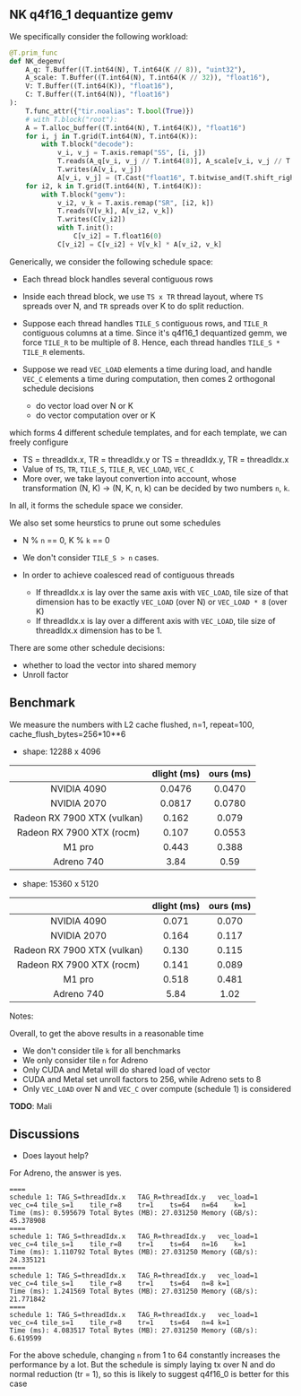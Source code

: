 ## NK q4f16_1 dequantize gemv

We specifically consider the following workload:

```py
@T.prim_func
def NK_degemv(
    A_q: T.Buffer((T.int64(N), T.int64(K // 8)), "uint32"), 
    A_scale: T.Buffer((T.int64(N), T.int64(K // 32)), "float16"), 
    V: T.Buffer((T.int64(K)), "float16"), 
    C: T.Buffer((T.int64(N)), "float16")
):
    T.func_attr({"tir.noalias": T.bool(True)})
    # with T.block("root"):
    A = T.alloc_buffer((T.int64(N), T.int64(K)), "float16")
    for i, j in T.grid(T.int64(N), T.int64(K)):
        with T.block("decode"):
            v_i, v_j = T.axis.remap("SS", [i, j])
            T.reads(A_q[v_i, v_j // T.int64(8)], A_scale[v_i, v_j // T.int64(32)])
            T.writes(A[v_i, v_j])
            A[v_i, v_j] = (T.Cast("float16", T.bitwise_and(T.shift_right(A_q[v_i, v_j // T.int64(8)], T.Cast("uint32", v_j % T.int64(8)) * T.uint32(4)), T.uint32(15))) - T.float16(7)) * A_scale[v_i, v_j // T.int64(32)]
    for i2, k in T.grid(T.int64(N), T.int64(K)):
        with T.block("gemv"):
            v_i2, v_k = T.axis.remap("SR", [i2, k])
            T.reads(V[v_k], A[v_i2, v_k])
            T.writes(C[v_i2])
            with T.init():
                C[v_i2] = T.float16(0)
            C[v_i2] = C[v_i2] + V[v_k] * A[v_i2, v_k]

```

Generically, we consider the following schedule space:

* Each thread block handles several contiguous rows
* Inside each thread block, we use `TS x TR` thread layout, where `TS` spreads over N, and `TR` spreads over K to do split reduction.
* Suppose each thread handles `TILE_S` contiguous rows, and `TILE_R` contiguous columns at a time. Since it's q4f16_1 dequantized gemm, we force `TILE_R` to be multiple of 8. Hence, each thread handles `TILE_S * TILE_R` elements.
* Suppose we read `VEC_LOAD` elements a time during load, and handle `VEC_C` elements a time during computation, then comes 2 orthogonal schedule decisions
  
  * do vector load over N or K
  * do vector computation over or K

which forms 4 different schedule templates, and for each template, we can freely configure

* TS = threadIdx.x, TR = threadIdx.y or TS = threadIdx.y, TR = threadIdx.x
* Value of `TS`, `TR`, `TILE_S`, `TILE_R`, `VEC_LOAD`, `VEC_C`
* More over, we take layout convertion into account, whose transformation (N, K) -> (N, K, n, k) can be decided by two numbers `n`, `k`.

In all, it forms the schedule space we consider.

We also set some heurstics to prune out some schedules

- N % `n` == 0, K % `k` == 0
- We don't consider `TILE_S > n` cases.
- In order to achieve coalesced read of contiguous threads

  - If threadIdx.x is lay over the same axis with `VEC_LOAD`, tile size of that dimension has to be exactly `VEC_LOAD` (over N) or `VEC_LOAD * 8` (over K)
  - If threadIdx.x is lay over a different axis with `VEC_LOAD`, tile size of threadIdx.x dimension has to be 1.

There are some other schedule decisions:

- whether to load the vector into shared memory
- Unroll factor

## Benchmark

We measure the numbers with L2 cache flushed, n=1, repeat=100, cache_flush_bytes=256*10**6
- shape: 12288 x 4096

|             | dlight (ms) | ours (ms) |
|:-----------:|:-----------:|:-----------:|
| NVIDIA 4090 |     0.0476        |   0.0470          |
| NVIDIA 2070 |      0.0817       |    0.0780         |
| Radeon RX 7900 XTX (vulkan) |  0.162 | 0.079  |
| Radeon RX 7900 XTX (rocm) |  0.107 | 0.0553  |
|    M1 pro   |      0.443       |     0.388        |
|  Adreno 740 |     3.84    |   0.59          |

- shape: 15360 x 5120

|             | dlight (ms) | ours (ms) |
|:-------------:|:-------------:|:-------------:|
| NVIDIA 4090 |     0.071        |    0.070         |
| NVIDIA 2070 |     0.164        |      0.117       |
| Radeon RX 7900 XTX (vulkan) | 0.130 | 0.115 |
| Radeon RX 7900 XTX (rocm) |  0.141 | 0.089  |
| M1 pro      |    0.518         |      0.481       |
| Adreno 740  |    5.84         |    1.02         |

Notes:

Overall, to get the above results in a reasonable time
- We don't consider tile `k` for all benchmarks
- We only consider tile `n` for Adreno
- Only CUDA and Metal will do shared load of vector
- CUDA and Metal set unroll factors to 256, while Adreno sets to 8
- Only `VEC_LOAD` over N and `VEC_C` over compute (schedule 1) is considered

**TODO**: Mali

## Discussions

- Does layout help?

For Adreno, the answer is yes. 
```
====
schedule 1: TAG_S=threadIdx.x	TAG_R=threadIdx.y	vec_load=1	vec_c=4	tile_s=1	tile_r=8	tr=1	ts=64	n=64	k=1
Time (ms): 0.595679	Total Bytes (MB): 27.031250	Memory (GB/s): 45.378908
====
schedule 1: TAG_S=threadIdx.x	TAG_R=threadIdx.y	vec_load=1	vec_c=4	tile_s=1	tile_r=8	tr=1	ts=64	n=16	k=1
Time (ms): 1.110792	Total Bytes (MB): 27.031250	Memory (GB/s): 24.335121
====
schedule 1: TAG_S=threadIdx.x	TAG_R=threadIdx.y	vec_load=1	vec_c=4	tile_s=1	tile_r=8	tr=1	ts=64	n=8	k=1
Time (ms): 1.241569	Total Bytes (MB): 27.031250	Memory (GB/s): 21.771842
====
schedule 1: TAG_S=threadIdx.x	TAG_R=threadIdx.y	vec_load=1	vec_c=4	tile_s=1	tile_r=8	tr=1	ts=64	n=4	k=1
Time (ms): 4.083517	Total Bytes (MB): 27.031250	Memory (GB/s): 6.619599
```

For the above schedule, changing `n` from 1 to 64 constantly increases the performance by a lot. But the schedule is simply laying tx over N and do normal reduction (tr = 1), so this is likely to suggest q4f16_0 is better for this case
